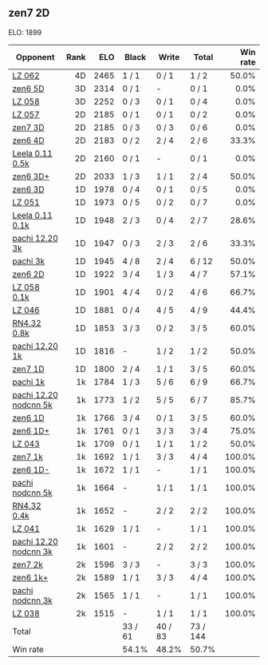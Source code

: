 ## zen7 2D ##

ELO: 1899

Opponent | Rank | ELO | Black | Write | Total | Win rate
---------|-----:|----:|-------|-------|-------|-------:
[LZ 062](LZ%20062.md) | 4D | 2465 | 1 / 1 | 0 / 1 | 1 / 2 | 50.0%
[zen6 5D](zen6%205D.md) | 3D | 2314 | 0 / 1 | - | 0 / 1 | 0.0%
[LZ 058](LZ%20058.md) | 3D | 2252 | 0 / 3 | 0 / 1 | 0 / 4 | 0.0%
[LZ 057](LZ%20057.md) | 2D | 2185 | 0 / 1 | 0 / 1 | 0 / 2 | 0.0%
[zen7 3D](zen7%203D.md) | 2D | 2185 | 0 / 3 | 0 / 3 | 0 / 6 | 0.0%
[zen6 4D](zen6%204D.md) | 2D | 2183 | 0 / 2 | 2 / 4 | 2 / 6 | 33.3%
[Leela 0.11 0.5k](Leela%200.11%200.5k.md) | 2D | 2160 | 0 / 1 | - | 0 / 1 | 0.0%
[zen6 3D+](zen6%203D+.md) | 2D | 2033 | 1 / 3 | 1 / 1 | 2 / 4 | 50.0%
[zen6 3D](zen6%203D.md) | 1D | 1978 | 0 / 4 | 0 / 1 | 0 / 5 | 0.0%
[LZ 051](LZ%20051.md) | 1D | 1973 | 0 / 5 | 0 / 2 | 0 / 7 | 0.0%
[Leela 0.11 0.1k](Leela%200.11%200.1k.md) | 1D | 1948 | 2 / 3 | 0 / 4 | 2 / 7 | 28.6%
[pachi 12.20 3k](pachi%2012.20%203k.md) | 1D | 1947 | 0 / 3 | 2 / 3 | 2 / 6 | 33.3%
[pachi 3k](pachi%203k.md) | 1D | 1945 | 4 / 8 | 2 / 4 | 6 / 12 | 50.0%
[zen6 2D](zen6%202D.md) | 1D | 1922 | 3 / 4 | 1 / 3 | 4 / 7 | 57.1%
[LZ 058 0.1k](LZ%20058%200.1k.md) | 1D | 1901 | 4 / 4 | 0 / 2 | 4 / 6 | 66.7%
[LZ 046](LZ%20046.md) | 1D | 1881 | 0 / 4 | 4 / 5 | 4 / 9 | 44.4%
[RN4.32 0.8k](RN4.32%200.8k.md) | 1D | 1853 | 3 / 3 | 0 / 2 | 3 / 5 | 60.0%
[pachi 12.20 1k](pachi%2012.20%201k.md) | 1D | 1816 | - | 1 / 2 | 1 / 2 | 50.0%
[zen7 1D](zen7%201D.md) | 1D | 1800 | 2 / 4 | 1 / 1 | 3 / 5 | 60.0%
[pachi 1k](pachi%201k.md) | 1k | 1784 | 1 / 3 | 5 / 6 | 6 / 9 | 66.7%
[pachi 12.20 nodcnn 5k](pachi%2012.20%20nodcnn%205k.md) | 1k | 1773 | 1 / 2 | 5 / 5 | 6 / 7 | 85.7%
[zen6 1D](zen6%201D.md) | 1k | 1766 | 3 / 4 | 0 / 1 | 3 / 5 | 60.0%
[zen6 1D+](zen6%201D+.md) | 1k | 1761 | 0 / 1 | 3 / 3 | 3 / 4 | 75.0%
[LZ 043](LZ%20043.md) | 1k | 1709 | 0 / 1 | 1 / 1 | 1 / 2 | 50.0%
[zen7 1k](zen7%201k.md) | 1k | 1692 | 1 / 1 | 3 / 3 | 4 / 4 | 100.0%
[zen6 1D-](zen6%201D-.md) | 1k | 1672 | 1 / 1 | - | 1 / 1 | 100.0%
[pachi nodcnn 5k](pachi%20nodcnn%205k.md) | 1k | 1664 | - | 1 / 1 | 1 / 1 | 100.0%
[RN4.32 0.4k](RN4.32%200.4k.md) | 1k | 1652 | - | 2 / 2 | 2 / 2 | 100.0%
[LZ 041](LZ%20041.md) | 1k | 1629 | 1 / 1 | - | 1 / 1 | 100.0%
[pachi 12.20 nodcnn 3k](pachi%2012.20%20nodcnn%203k.md) | 1k | 1601 | - | 2 / 2 | 2 / 2 | 100.0%
[zen7 2k](zen7%202k.md) | 2k | 1596 | 3 / 3 | - | 3 / 3 | 100.0%
[zen6 1k+](zen6%201k+.md) | 2k | 1589 | 1 / 1 | 3 / 3 | 4 / 4 | 100.0%
[pachi nodcnn 3k](pachi%20nodcnn%203k.md) | 2k | 1565 | 1 / 1 | - | 1 / 1 | 100.0%
[LZ 038](LZ%20038.md) | 2k | 1515 | - | 1 / 1 | 1 / 1 | 100.0%
Total | | | 33 / 61 | 40 / 83 | 73 / 144 | 
Win rate| | | 54.1% | 48.2% | 50.7% | 
